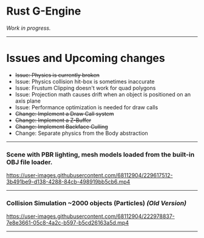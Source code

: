 # Rust G-Engine
*Work in progress.*
___
# Issues and Upcoming changes 
* ~~Issue: Physics is currently broken~~
* Issue: Physics collision hit-box is sometimes inaccurate
* Issue: Frustum Clipping doesn't work for quad polygons
* Issue: Projection math causes drift when an object is positioned on an axis plane
* Issue: Performance optimization is needed for draw calls
* ~~Change: Implement a Draw Call system~~
* ~~Change: Implement a Z-Buffer~~
* ~~Change: Implement Backface Culling~~
* Change: Separate physics from the Body abstraction 

___
### Scene with PBR lighting, mesh models loaded from the built-in OBJ file loader.
https://user-images.githubusercontent.com/68112904/229617512-3b491be9-d138-4288-84cb-498919bb5cb6.mp4

___
### Collision Simulation ~2000 objects (Particles) *(Old Version)*
https://user-images.githubusercontent.com/68112904/222978837-7e8e3661-05c8-4a2c-b597-b5cd26163a5d.mp4

___
